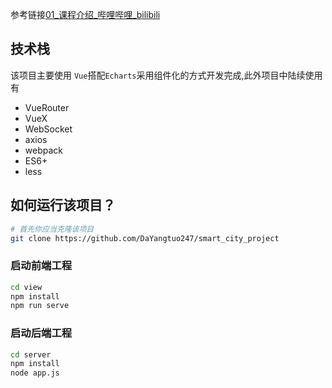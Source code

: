 参考链接[01_课程介绍_哔哩哔哩_bilibili](https://www.bilibili.com/video/BV1bh41197p8?p=1&vd_source=bc4fa866e16a93e8322d340eefe71de3)

## 技术栈

该项目主要使用 `Vue`搭配`Echarts`采用组件化的方式开发完成,此外项目中陆续使用有

- VueRouter
- VueX
- WebSocket
- axios
- webpack
- ES6+
- less

## 如何运行该项目？

```bash
# 首先你应当克隆该项目
git clone https://github.com/DaYangtuo247/smart_city_project
```

### 启动前端工程

```bash
cd view
npm install
npm run serve
```

### 启动后端工程

```bash
cd server
npm install
node app.js
```
